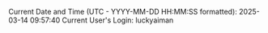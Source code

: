 Current Date and Time (UTC - YYYY-MM-DD HH:MM:SS formatted): 2025-03-14 09:57:40
Current User's Login: luckyaiman
